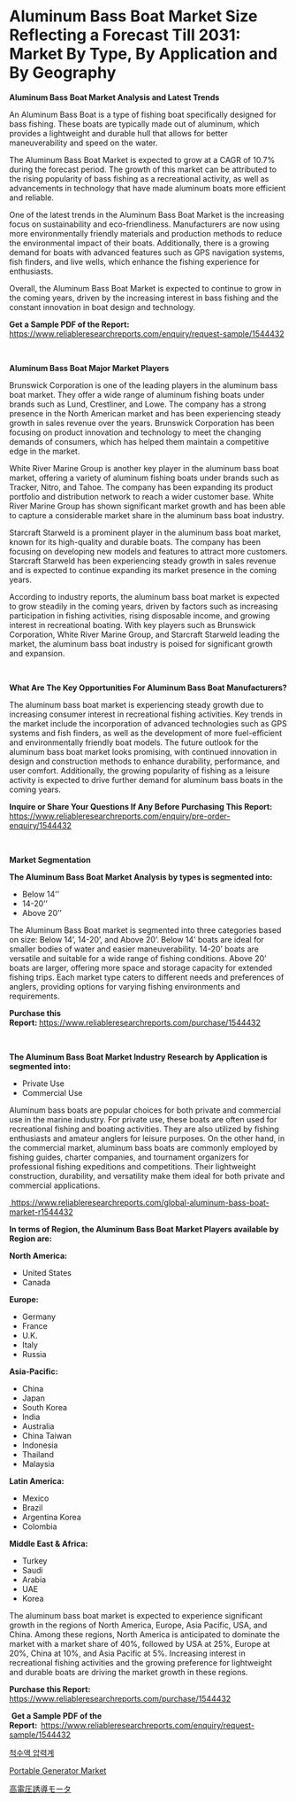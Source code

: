<p><h1>Aluminum Bass Boat Market Size Reflecting a Forecast Till 2031: Market By Type, By Application and By Geography</h1></p><p><strong>Aluminum Bass Boat Market Analysis and Latest Trends</strong></p>
<p><p>An Aluminum Bass Boat is a type of fishing boat specifically designed for bass fishing. These boats are typically made out of aluminum, which provides a lightweight and durable hull that allows for better maneuverability and speed on the water. </p><p>The Aluminum Bass Boat Market is expected to grow at a CAGR of 10.7% during the forecast period. The growth of this market can be attributed to the rising popularity of bass fishing as a recreational activity, as well as advancements in technology that have made aluminum boats more efficient and reliable. </p><p>One of the latest trends in the Aluminum Bass Boat Market is the increasing focus on sustainability and eco-friendliness. Manufacturers are now using more environmentally friendly materials and production methods to reduce the environmental impact of their boats. Additionally, there is a growing demand for boats with advanced features such as GPS navigation systems, fish finders, and live wells, which enhance the fishing experience for enthusiasts.</p><p>Overall, the Aluminum Bass Boat Market is expected to continue to grow in the coming years, driven by the increasing interest in bass fishing and the constant innovation in boat design and technology.</p></p>
<p><strong>Get a Sample PDF of the Report:&nbsp;</strong> <a href="https://www.reliableresearchreports.com/enquiry/request-sample/1544432">https://www.reliableresearchreports.com/enquiry/request-sample/1544432</a></p>
<p>&nbsp;</p>
<p><strong>Aluminum Bass Boat Major Market Players</strong></p>
<p><p>Brunswick Corporation is one of the leading players in the aluminum bass boat market. They offer a wide range of aluminum fishing boats under brands such as Lund, Crestliner, and Lowe. The company has a strong presence in the North American market and has been experiencing steady growth in sales revenue over the years. Brunswick Corporation has been focusing on product innovation and technology to meet the changing demands of consumers, which has helped them maintain a competitive edge in the market.</p><p>White River Marine Group is another key player in the aluminum bass boat market, offering a variety of aluminum fishing boats under brands such as Tracker, Nitro, and Tahoe. The company has been expanding its product portfolio and distribution network to reach a wider customer base. White River Marine Group has shown significant market growth and has been able to capture a considerable market share in the aluminum bass boat industry.</p><p>Starcraft Starweld is a prominent player in the aluminum bass boat market, known for its high-quality and durable boats. The company has been focusing on developing new models and features to attract more customers. Starcraft Starweld has been experiencing steady growth in sales revenue and is expected to continue expanding its market presence in the coming years.</p><p>According to industry reports, the aluminum bass boat market is expected to grow steadily in the coming years, driven by factors such as increasing participation in fishing activities, rising disposable income, and growing interest in recreational boating. With key players such as Brunswick Corporation, White River Marine Group, and Starcraft Starweld leading the market, the aluminum bass boat industry is poised for significant growth and expansion.</p></p>
<p>&nbsp;</p>
<p><strong>What Are The Key Opportunities For Aluminum Bass Boat Manufacturers?</strong></p>
<p><p>The aluminum bass boat market is experiencing steady growth due to increasing consumer interest in recreational fishing activities. Key trends in the market include the incorporation of advanced technologies such as GPS systems and fish finders, as well as the development of more fuel-efficient and environmentally friendly boat models. The future outlook for the aluminum bass boat market looks promising, with continued innovation in design and construction methods to enhance durability, performance, and user comfort. Additionally, the growing popularity of fishing as a leisure activity is expected to drive further demand for aluminum bass boats in the coming years.</p></p>
<p><strong>Inquire or Share Your Questions If Any Before Purchasing This Report:</strong> <a href="https://www.reliableresearchreports.com/enquiry/pre-order-enquiry/1544432">https://www.reliableresearchreports.com/enquiry/pre-order-enquiry/1544432</a></p>
<p>&nbsp;</p>
<p><strong>Market Segmentation</strong></p>
<p><strong>The Aluminum Bass Boat Market Analysis by types is segmented into:</strong></p>
<p><ul><li>Below 14’’</li><li>14-20’’</li><li>Above 20’’</li></ul></p>
<p><p>The Aluminum Bass Boat market is segmented into three categories based on size: Below 14’, 14-20’, and Above 20’. Below 14’ boats are ideal for smaller bodies of water and easier maneuverability. 14-20’ boats are versatile and suitable for a wide range of fishing conditions. Above 20’ boats are larger, offering more space and storage capacity for extended fishing trips. Each market type caters to different needs and preferences of anglers, providing options for varying fishing environments and requirements.</p></p>
<p><strong>Purchase this Report:&nbsp;</strong><a href="https://www.reliableresearchreports.com/purchase/1544432">https://www.reliableresearchreports.com/purchase/1544432</a></p>
<p>&nbsp;</p>
<p><strong>The Aluminum Bass Boat Market Industry Research by Application is segmented into:</strong></p>
<p><ul><li>Private Use</li><li>Commercial Use</li></ul></p>
<p><p>Aluminum bass boats are popular choices for both private and commercial use in the marine industry. For private use, these boats are often used for recreational fishing and boating activities. They are also utilized by fishing enthusiasts and amateur anglers for leisure purposes. On the other hand, in the commercial market, aluminum bass boats are commonly employed by fishing guides, charter companies, and tournament organizers for professional fishing expeditions and competitions. Their lightweight construction, durability, and versatility make them ideal for both private and commercial applications.</p></p>
<p><a href="https://www.reliableresearchreports.com/global-aluminum-bass-boat-market-r1544432">&nbsp;https://www.reliableresearchreports.com/global-aluminum-bass-boat-market-r1544432</a></p>
<p><strong>In terms of Region, the Aluminum Bass Boat Market Players available by Region are:</strong></p>
<p>
    <p> <strong> North America: </strong>
        <ul>
            <li>United States</li>
            <li>Canada</li>
        </ul>
        </p> 
    <p> <strong> Europe: </strong>
        <ul>
            <li>Germany</li>
            <li>France</li>
            <li>U.K.</li>
            <li>Italy</li>
            <li>Russia</li>
        </ul>
        </p> 
    <p> <strong> Asia-Pacific: </strong>
        <ul>
            <li>China</li>
            <li>Japan</li>
            <li>South Korea</li>
            <li>India</li>
            <li>Australia</li>
            <li>China Taiwan</li>
            <li>Indonesia</li>
            <li>Thailand</li>
            <li>Malaysia</li>
        </ul>
        </p> 
    <p> <strong> Latin America: </strong>
        <ul>
            <li>Mexico</li>
            <li>Brazil</li>
            <li>Argentina Korea</li>
            <li>Colombia</li>
        </ul>
        </p> 
    <p> <strong> Middle East & Africa: </strong>
        <ul>
            <li>Turkey</li>
            <li>Saudi</li>
            <li>Arabia</li>
            <li>UAE</li>
            <li>Korea</li>
        </ul>
    </p>
    </p>
<p><p>The aluminum bass boat market is expected to experience significant growth in the regions of North America, Europe, Asia Pacific, USA, and China. Among these regions, North America is anticipated to dominate the market with a market share of 40%, followed by USA at 25%, Europe at 20%, China at 10%, and Asia Pacific at 5%. Increasing interest in recreational fishing activities and the growing preference for lightweight and durable boats are driving the market growth in these regions.</p></p>
<p><strong>Purchase this Report: </strong><a href="https://www.reliableresearchreports.com/purchase/1544432">https://www.reliableresearchreports.com/purchase/1544432</a></p>
<p>&nbsp;<strong>Get a Sample PDF of the Report:&nbsp;&nbsp;</strong><a href="https://www.reliableresearchreports.com/enquiry/request-sample/1544432">https://www.reliableresearchreports.com/enquiry/request-sample/1544432</a></p>
<p><strong></strong></p>
<p><p><a href="https://github.com/lzrvbyqzftro57/Market-Research-Report-List-1/blob/main/501788925758.md">척수액 압력계</a></p><p><a href="https://military-diascia-e68.notion.site/Portable-Generator-Market-Trends-Forecast-and-Competitive-Analysis-to-2031-b15f82045a9c41c1983ba087458426a7">Portable Generator Market</a></p><p><a href="https://github.com/oqxogxyvqe90775/Market-Research-Report-List-1/blob/main/667574828379.md">高電圧誘導モータ</a></p></p>